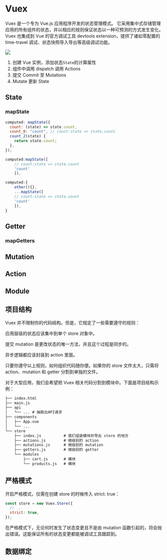 # Vuex

Vuex 是一个专为 Vue.js 应用程序开发的状态管理模式。
它采用集中式存储管理应用的所有组件的状态，并以相应的规则保证状态以一种可预测的方式发生变化。
Vuex 也集成到 Vue 的官方调试工具 devtools extension，提供了诸如零配置的 time-travel 调试、状态快照导入导出等高级调试功能。

![](https://vuex.vuejs.org/vuex.png)

1. 创建 Vue 实例，添加状态`State`的计算属性
2. 组件中调用 dispatch 调用 Actions
3. 提交 Commit 至 Mutations
4. Mutate 更新 State

## State

### mapState

```js
computed: mapState({
  count: (state) => state.count,
  count_0: "count", // count:state => state.count
  count_2(state) {
    return state.count;
  },
});
```

```js
computed:mapState([
    // count:state => state.count
    'count'
    ]),
```

```js
computed:{
    other(){},
    ...mapState([
    // count:state => state.count
    'count'
    ]),
}
```

## Getter

### mapGetters

## Mutation

## Action

## Module

## 项目结构

Vuex 并不限制你的代码结构。但是，它规定了一些需要遵守的规则：

应用层级的状态应该集中到单个 store 对象中。

提交 mutation 是更改状态的唯一方法，并且这个过程是同步的。

异步逻辑都应该封装到 action 里面。

只要你遵守以上规则，如何组织代码随你便。如果你的 store 文件太大，只需将 action、mutation 和 getter 分割到单独的文件。

对于大型应用，我们会希望把 Vuex 相关代码分割到模块中。下面是项目结构示例：

```bat
├── index.html
├── main.js
├── api
│   └── ... # 抽取出API请求
├── components
│   ├── App.vue
│   └── ...
└── store
    ├── index.js          # 我们组装模块并导出 store 的地方
    ├── actions.js        # 根级别的 action
    ├── mutations.js      # 根级别的 mutation
    ├── getters.js        # 根级别的 getter
    └── modules
        ├── cart.js       # 模块
        └── products.js   # 模块
```

## 严格模式

开启严格模式，仅需在创建 store 的时候传入 strict: true：

```js
const store = new Vuex.Store({
  // ...
  strict: true,
});
```

在严格模式下，无论何时发生了状态变更且不是由 mutation 函数引起的，将会抛出错误。这能保证所有的状态变更都能被调试工具跟踪到。

## 数据绑定
